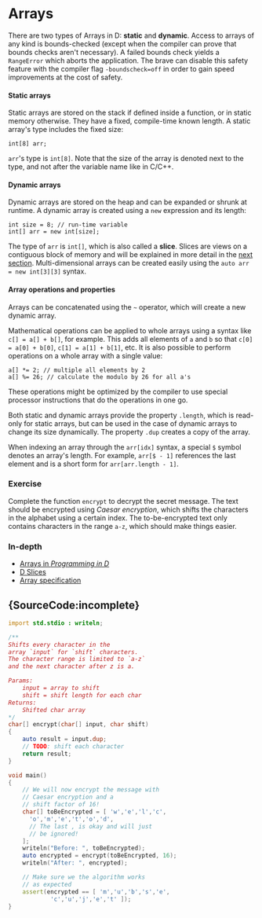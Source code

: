 # Arrays

There are two types of Arrays in D: **static** and **dynamic**.
Access to arrays of any kind is bounds-checked (except when the compiler can prove
that bounds checks aren't necessary).
A failed bounds check yields a `RangeError` which aborts the application.
The brave can disable this safety feature with the
compiler flag `-boundscheck=off`
in order to gain speed improvements at the cost of safety.

#### Static arrays

Static arrays are stored on the stack if defined inside a function,
or in static memory otherwise. They have a fixed,
compile-time known length. A static array's type includes
the fixed size:

    int[8] arr;

`arr`'s type is `int[8]`. Note that the size of the array is denoted
next to the type, and not after the variable name like in C/C++.

#### Dynamic arrays

Dynamic arrays are stored on the heap and can be expanded
or shrunk at runtime. A dynamic array is created using a `new` expression
and its length:

    int size = 8; // run-time variable
    int[] arr = new int[size];

The type of `arr` is `int[]`, which is also called a **slice**. Slices
are views on a contiguous block of memory and will be explained
in more detail in the [next section](basics/slices).
Multi-dimensional arrays can be created easily
using the `auto arr = new int[3][3]` syntax.

#### Array operations and properties

Arrays can be concatenated using the `~` operator, which
will create a new dynamic array.

Mathematical operations can
be applied to whole arrays using a syntax like `c[] = a[] + b[]`, for example.
This adds all elements of `a` and `b` so that
`c[0] = a[0] + b[0]`, `c[1] = a[1] + b[1]`, etc. It is also possible
to perform operations on a whole array with a single
value:

    a[] *= 2; // multiple all elements by 2
    a[] %= 26; // calculate the modulo by 26 for all a's

These operations might be optimized
by the compiler to use special processor instructions that
do the operations in one go.

Both static and dynamic arrays provide the property `.length`,
which is read-only for static arrays, but can be used in the case of
dynamic arrays to change its size dynamically. The
property `.dup` creates a copy of the array.

When indexing an array through the `arr[idx]` syntax, a special
`$` symbol denotes an array's length. For example, `arr[$ - 1]` references
the last element and is a short form for `arr[arr.length - 1]`.

### Exercise

Complete the function `encrypt` to decrypt the secret message.
The text should be encrypted using *Caesar encryption*,
which shifts the characters in the alphabet using a certain index.
The to-be-encrypted text only contains characters in the range `a-z`,
which should make things easier.

### In-depth

- [Arrays in _Programming in D_](http://ddili.org/ders/d.en/arrays.html)
- [D Slices](https://dlang.org/d-array-article.html)
- [Array specification](https://dlang.org/spec/arrays.html)

## {SourceCode:incomplete}

```d
import std.stdio : writeln;

/**
Shifts every character in the
array `input` for `shift` characters.
The character range is limited to `a-z`
and the next character after z is a.

Params:
    input = array to shift
    shift = shift length for each char
Returns:
    Shifted char array
*/
char[] encrypt(char[] input, char shift)
{
    auto result = input.dup;
    // TODO: shift each character
    return result;
}

void main()
{
    // We will now encrypt the message with
    // Caesar encryption and a
    // shift factor of 16!
    char[] toBeEncrypted = [ 'w','e','l','c',
      'o','m','e','t','o','d',
      // The last , is okay and will just
      // be ignored!
    ];
    writeln("Before: ", toBeEncrypted);
    auto encrypted = encrypt(toBeEncrypted, 16);
    writeln("After: ", encrypted);

    // Make sure we the algorithm works
    // as expected
    assert(encrypted == [ 'm','u','b','s','e',
            'c','u','j','e','t' ]);
}
```
